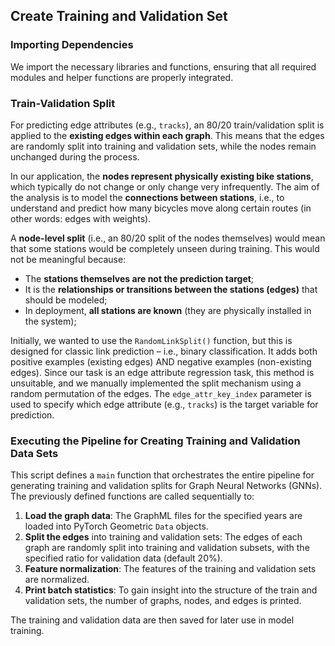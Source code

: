 ## Create Training and Validation Set

### Importing Dependencies

We import the necessary libraries and functions, ensuring that all required modules and helper functions are properly integrated.

### Train-Validation Split

For predicting edge attributes (e.g., `tracks`), an 80/20 train/validation split is applied to the **existing edges within each graph**. This means that the edges are randomly split into training and validation sets, while the nodes remain unchanged during the process.

In our application, the **nodes represent physically existing bike stations**, which typically do not change or only change very infrequently. The aim of the analysis is to model the **connections between stations**, i.e., to understand and predict how many bicycles move along certain routes (in other words: edges with weights).

A **node-level split** (i.e., an 80/20 split of the nodes themselves) would mean that some stations would be completely unseen during training. This would not be meaningful because:

- The **stations themselves are not the prediction target**;
- It is the **relationships or transitions between the stations (edges)** that should be modeled;
- In deployment, **all stations are known** (they are physically installed in the system);

Initially, we wanted to use the `RandomLinkSplit()` function, but this is designed for classic link prediction – i.e., binary classification. It adds both positive examples (existing edges) AND negative examples (non-existing edges). Since our task is an edge attribute regression task, this method is unsuitable, and we manually implemented the split mechanism using a random permutation of the edges. The `edge_attr_key_index` parameter is used to specify which edge attribute (e.g., `tracks`) is the target variable for prediction.

### Executing the Pipeline for Creating Training and Validation Data Sets

This script defines a `main` function that orchestrates the entire pipeline for generating training and validation splits for Graph Neural Networks (GNNs). The previously defined functions are called sequentially to:

1. **Load the graph data**: The GraphML files for the specified years are loaded into PyTorch Geometric `Data` objects.
2. **Split the edges** into training and validation sets: The edges of each graph are randomly split into training and validation subsets, with the specified ratio for validation data (default 20%).
3. **Feature normalization**: The features of the training and validation sets are normalized.
4. **Print batch statistics**: To gain insight into the structure of the train and validation sets, the number of graphs, nodes, and edges is printed.

The training and validation data are then saved for later use in model training.
